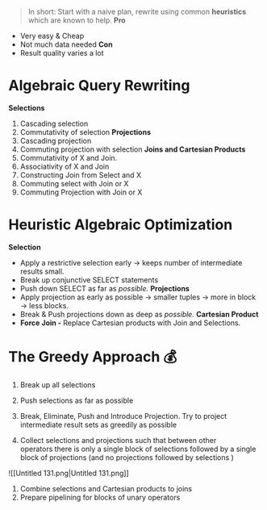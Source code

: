   

> In short: Start with a naive plan, rewrite using common **heuristics** which are known to help.
**Pro**
- Very easy & Cheap
- Not much data needed
**Con**
- Result quality varies a lot
  
# Algebraic Query Rewriting
**Selections**
1. Cascading selection
2. Commutativity of selection
**Projections**
1. Cascading projection
2. Commuting projection with selection
**Joins and Cartesian Products**
1. Commutativity of X and Join.
2. Associativity of X and Join
3. Constructing Join from Select and X
4. Commuting select with Join or X
5. Commuting Projection with Join or X
# Heuristic Algebraic Optimization
**Selection**
- Apply a restrictive selection early → keeps number of intermediate results small.
- Break up conjunctive SELECT statements
- Push down SELECT as far as _possible._
**Projections**
- Apply projection as early as possible → smaller tuples → more in block → less blocks.
- Break & Push projections down as deep as _possible._
**Cartesian Product**
- **Force Join -** Replace Cartesian products with Join and Selections.
# The Greedy Approach 💰
1. Break up all selections
2. Push selections as far as possible
3. Break, Eliminate, Push and Introduce Projection. Try to project  
    intermediate result sets as greedily as possible  
    
4. Collect selections and projections such that between other  
    operators there is only a single block of selections followed by a single  
    block of projections (and no projections followed by selections )  
    
![[Untitled 131.png|Untitled 131.png]]
1. Combine selections and Cartesian products to joins
2. Prepare pipelining for blocks of unary operators
